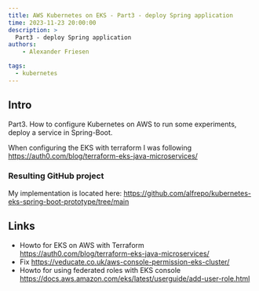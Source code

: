 ```yaml
---
title: AWS Kubernetes on EKS - Part3 - deploy Spring application
time: 2023-11-23 20:00:00
description: >
  Part3 - deploy Spring application
authors:
    - Alexander Friesen

tags:
  - kubernetes
---
```



## Intro

Part3.
How to configure Kubernetes on AWS to run some experiments,
deploy a service in Spring-Boot.

When configuring the EKS with terraform I was following 
https://auth0.com/blog/terraform-eks-java-microservices/

### Resulting GitHub project

My implementation is located here:
https://github.com/alfrepo/kubernetes-eks-spring-boot-prototype/tree/main

## Links

 - Howto for EKS on AWS with Terraform https://auth0.com/blog/terraform-eks-java-microservices/
 - Fix https://veducate.co.uk/aws-console-permission-eks-cluster/
 - Howto for using federated roles with EKS console https://docs.aws.amazon.com/eks/latest/userguide/add-user-role.html




